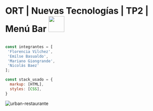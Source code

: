 # ORT | Nuevas Tecnologías | TP2 | Menú Bar <img src="https://media.giphy.com/media/Y00c0w6xxtLn067SUi/giphy.gif" width="50">

```javascript

const integrantes = [
 'Florencia Vilchez',
 'Emilse Basualdo',
 'Mariano Giongrande',
 'Nicolás Baez'
];

const stack_usado = {
  markup: [HTML],
  styles: [CSS],
}
```

![urban-restaurante](https://user-images.githubusercontent.com/25139888/114364262-9a658c00-9b4f-11eb-876b-93ba82f98ec0.png)
